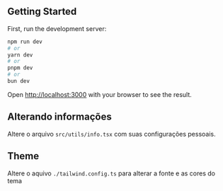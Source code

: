 ## Getting Started

First, run the development server:

```bash
npm run dev
# or
yarn dev
# or
pnpm dev
# or
bun dev
```

Open [http://localhost:3000](http://localhost:3000) with your browser to see the result.

## Alterando informações

Altere o arquivo `src/utils/info.tsx` com suas configurações pessoais.

## Theme
Altere o aquivo `./tailwind.config.ts` para alterar a fonte e as cores do tema